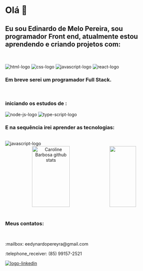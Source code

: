 <h1> Olá 👋  </h1>

<h2>Eu sou Edinardo de Melo Pereira, sou programador Front end, atualmente estou aprendendo e criando projetos com:</h2>
<br>
<br>
<img src="https://img.shields.io/badge/HTML5-E34F26?style=for-the-badge&logo=html5&logoColor=white" alt="html-logo" /> 
<img src="https://img.shields.io/badge/CSS3-1572B6?style=for-the-badge&logo=css3&logoColor=white" alt="css-logo" />  
<img src="https://img.shields.io/badge/JavaScript-323330?style=for-the-badge&logo=javascript&logoColor=F7DF1E" alt="javascript-logo" /> 
<img src="https://img.shields.io/badge/React-20232A?style=for-the-badge&logo=react&logoColor=61DAFB" alt="react-logo" />


<h3>Em breve serei um programador Full Stack.</h3>
<br>
<h3> iniciando os estudos de :</h3>
  <img src="https://img.shields.io/badge/Node.js-43853D?style=for-the-badge&logo=node.js&logoColor=white" alt="node-js-logo" />
  <img src="https://img.shields.io/badge/TypeScript-007ACC?style=for-the-badge&logo=typescript&logoColor=white" alt="type-script-logo" />
 <br>
<h3> E na sequência irei aprender as tecnologias:</h3>
<br>
 
 <img src="https://img.shields.io/badge/JavaScript-F7DF1E?style=for-the-badge&logo=javascript&logoColor=black" alt="javascript-logo" />
 



<div align="center">  
  <img width="49%" height="195px" src="https://github-readme-stats.vercel.app/api?username=edinardo-pereira&show_icons=true&count_private=true&hide_border=true&title_color=ff91a4&icon_color=ff91a4&text_color=c9d1d9&bg_color=0d1117" alt="Caroline Barbosa github stats" /> 
  <img width="41%" height="195px" src="https://github-readme-stats.vercel.app/api/top-langs/?username=edinardo-pereira&layout=compact&hide_border=true&title_color=ff91a4&text_color=ff91a4&bg_color=0d1117" />
</div>

<br>
<h3> Meus contatos:</h3>
<br>
<p> :mailbox: eedynardopereyra@gmail.com </p>
<p> :telephone_receiver: (85) 99157-2521 </p>
<a href= https://www.linkedin.com/in/edinardo-pereira/><img src="https://img.shields.io/badge/LinkedIn-0077B5?style=for-the-badge&logo=linkedin&logoColor=white" alt="logo-linkedin"/>  <a/>
